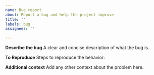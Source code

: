 ```yaml
---
name: Bug report
about: Report a bug and help the project improve
title: ''
labels: bug
assignees: ''

---
```


**Describe the bug**
A clear and concise description of what the bug is.

**To Reproduce**
Steps to reproduce the behavior:

**Additional context**
Add any other context about the problem here.
